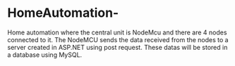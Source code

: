 # HomeAutomation-
Home automation where the central unit is NodeMcu and there are 4 nodes connected to it. The NodeMCU sends the data received from the nodes to a server created in ASP.NET using post request. These datas will be stored in a database using MySQL.
